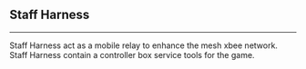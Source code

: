## Staff Harness ##
----------
Staff Harness act as a mobile relay to enhance the mesh xbee network.
Staff Harness contain a controller box service tools for the game.